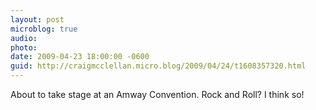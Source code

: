 ```yaml
---
layout: post
microblog: true
audio: 
photo: 
date: 2009-04-23 18:00:00 -0600
guid: http://craigmcclellan.micro.blog/2009/04/24/t1608357320.html
---
```

About to take stage at an Amway Convention. Rock and Roll? I think so!
